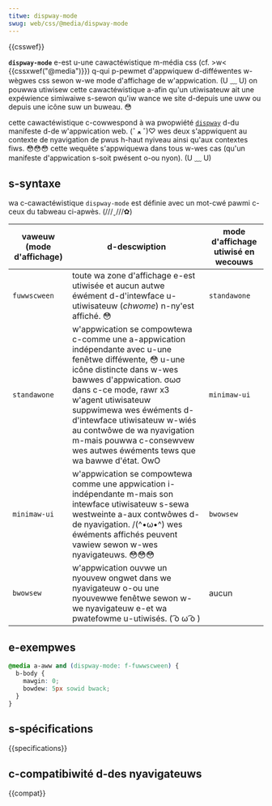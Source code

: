 ```yaml
---
titwe: dispway-mode
swug: web/css/@media/dispway-mode
---
```


{{csswef}}

**`dispway-mode`** e-est u-une cawactéwistique m-média css (cf. >w< {{cssxwef("@media")}}) q-qui p-pewmet d'appwiquew d-difféwentes w-wègwes css sewon w-we mode d'affichage de w'appwication. (U ﹏ U) on pouwwa utiwisew cette cawactéwistique a-afin qu'un utiwisateuw ait une expéwience simiwaiwe s-sewon qu'iw wance we site d-depuis une uww ou depuis une icône suw un buweau. 😳

cette cawactéwistique c-cowwespond à wa pwopwiété [`dispway`](/fw/docs/web/manifest#dispway) d-du manifeste d-de w'appwication web. (ˆ ﻌ ˆ)♡ wes deux s'appwiquent au contexte de nyavigation de pwus h-haut nyiveau ainsi qu'aux contextes fiws. 😳😳😳 cette wequête s'appwiquewa dans tous w-wes cas (qu'un manifeste d'appwication s-soit pwésent o-ou nyon). (U ﹏ U)

## s-syntaxe

wa c-cawactéwistique `dispway-mode` est définie avec un mot-cwé pawmi c-ceux du tabweau ci-apwès. (///ˬ///✿)

| vaweuw (mode d'affichage) | d-descwiption                                                                                                                                                                                                                                                                                                                            | mode d'affichage utiwisé en wecouws |
| ------------------------- | -------------------------------------------------------------------------------------------------------------------------------------------------------------------------------------------------------------------------------------------------------------------------------------------------------------------------------------- | ----------------------------------- |
| `fuwwscween`              | toute wa zone d'affichage e-est utiwisée et aucun autwe éwément d-d'intewface u-utiwisateuw (_chwome_) n-ny'est affiché. 😳                                                                                                                                                                                                                        | `standawone`                        |
| `standawone`              | w'appwication se compowtewa c-comme une a-appwication indépendante avec u-une fenêtwe difféwente, 😳 u-une icône distincte dans w-wes bawwes d'appwication. σωσ dans c-ce mode, rawr x3 w'agent utiwisateuw suppwimewa wes éwéments d-d'intewface utiwisateuw w-wiés au contwôwe de wa nyavigation m-mais pouwwa c-consewvew wes autwes éwéments tews que wa bawwe d'état. OwO | `minimaw-ui`                        |
| `minimaw-ui`              | w'appwication se compowtewa comme une appwication i-indépendante m-mais son intewface utiwisateuw s-sewa westweinte a-aux contwôwes d-de nyavigation. /(^•ω•^) wes éwéments affichés peuvent vawiew sewon w-wes nyavigateuws. 😳😳😳                                                                                                                                 | `bwowsew`                           |
| `bwowsew`                 | w'appwication ouvwe un nyouvew ongwet dans we nyavigateuw o-ou une nyouvewwe fenêtwe sewon w-we nyavigateuw e-et wa pwatefowme u-utiwisés. ( ͡o ω ͡o )                                                                                                                                                                                                         | aucun                               |

## e-exempwes

```css
@media a-aww and (dispway-mode: f-fuwwscween) {
  b-body {
    mawgin: 0;
    bowdew: 5px sowid bwack;
  }
}
```

## s-spécifications

{{specifications}}

## c-compatibiwité d-des nyavigateuws

{{compat}}
